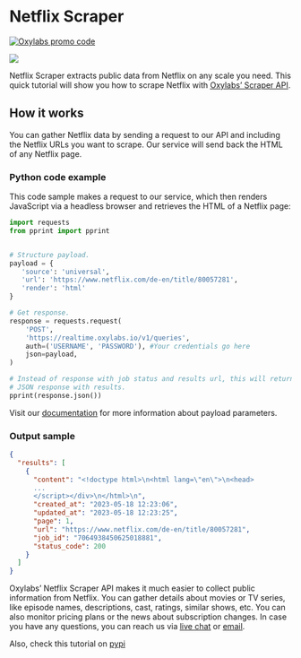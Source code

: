 # Netflix Scraper

[![Oxylabs promo code](https://user-images.githubusercontent.com/129506779/250792357-8289e25e-9c36-4dc0-a5e2-2706db797bb5.png)](https://oxylabs.go2cloud.org/aff_c?offer_id=7&aff_id=877&url_id=112)

[![](https://dcbadge.vercel.app/api/server/eWsVUJrnG5)](https://discord.gg/eWsVUJrnG5)

Netflix Scraper extracts public data from Netflix on any scale you need.
This quick tutorial will show you how to scrape Netflix with [<u>Oxylabs’
Scraper API</u>]([https://oxylabs.io/products/scraper-api](https://oxylabs.io/products/scraper-api/web/netflix)).

## How it works

You can gather Netflix data by sending a request to our API and
including the Netflix URLs you want to scrape. Our service will send
back the HTML of any Netflix page.

### Python code example

This code sample makes a request to our service, which then renders
JavaScript via a headless browser and retrieves the HTML of a Netflix
page:

```python
import requests
from pprint import pprint


# Structure payload.
payload = {
   'source': 'universal',
   'url': 'https://www.netflix.com/de-en/title/80057281',
   'render': 'html'
}

# Get response.
response = requests.request(
    'POST',
    'https://realtime.oxylabs.io/v1/queries',
    auth=('USERNAME', 'PASSWORD'), #Your credentials go here
    json=payload,
)

# Instead of response with job status and results url, this will return the
# JSON response with results.
pprint(response.json())
```

Visit our
[<u>documentation</u>](https://developers.oxylabs.io/scraper-apis/web-scraper-api/all-domains)
for more information about payload parameters.

### Output sample

```json
{
  "results": [
    {
      "content": "<!doctype html>\n<html lang=\"en\">\n<head>
      ...
      </script></div>\n</html>\n",
      "created_at": "2023-05-18 12:23:06",
      "updated_at": "2023-05-18 12:23:25",
      "page": 1,
      "url": "https://www.netflix.com/de-en/title/80057281",
      "job_id": "7064938450625018881",
      "status_code": 200
    }
  ]
}
```

Oxylabs’ Netflix Scraper API makes it much easier to collect public
information from Netflix. You can gather details about movies or TV
series, like episode names, descriptions, cast, ratings, similar shows,
etc. You can also monitor pricing plans or the news about subscription
changes. In case you have any questions, you can reach us via [<u>live
chat</u>](https://oxylabs.io/) or
[<u>email</u>](mailto:support@oxylabs.io).

Also, check this tutorial on [pypi](https://pypi.org/project/Netflix-scraper/)
